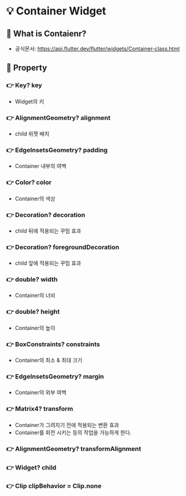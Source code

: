 # 💡 Container Widget

## 📌 What is Contaienr?

- 공식문서: <https://api.flutter.dev/flutter/widgets/Container-class.html>

## 📌 Property

### 👉 Key? key

- Widget의 키

### 👉 AlignmentGeometry? alignment

- child 위젯 배치

### 👉 EdgeInsetsGeometry? padding

- Container 내부의 여백

### 👉 Color? color

- Container의 색상

### 👉 Decoration? decoration

- child 뒤에 적용되는 꾸밈 효과

### 👉 Decoration? foregroundDecoration

- child 앞에 적용되는 꾸밈 효과

### 👉 double? width

- Container의 너비

### 👉 double? height

- Container의 높이

### 👉 BoxConstraints? constraints

- Container의 최소 & 최대 크기

### 👉 EdgeInsetsGeometry? margin

- Container의 외부 여백

### 👉 Matrix4? transform

- Container가 그려지기 전에 적용되는 변환 효과
- Container를 회전 시키는 등의 작업을 가능하게 한다.

### 👉 AlignmentGeometry? transformAlignment

### 👉 Widget? child

### 👉 Clip clipBehavior = Clip.none

